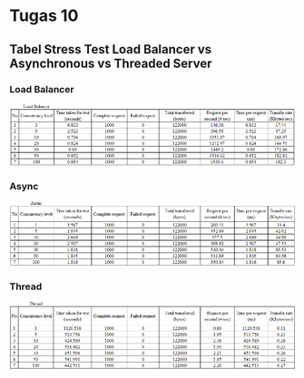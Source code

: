 # Tugas 10

## Tabel Stress Test Load Balancer vs Asynchronous vs Threaded Server

### Load Balancer

![l0](images/LB.png)

### Async

![a0](images/async.png)

### Thread

![t0](images/thread.png)
